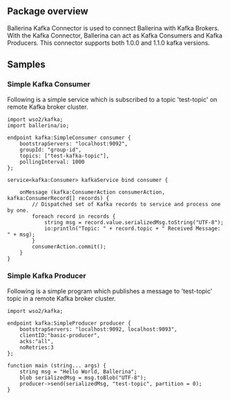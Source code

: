 ## Package overview

Ballerina Kafka Connector is used to connect Ballerina with Kafka Brokers. With the Kafka Connector, Ballerina can act as Kafka Consumers and Kafka Producers.
This connector supports both 1.0.0 and 1.1.0 kafka versions.

## Samples
### Simple Kafka Consumer

Following is a simple service which is subscribed to a topic 'test-topic' on remote Kafka broker cluster.

```ballerina
import wso2/kafka;
import ballerina/io;

endpoint kafka:SimpleConsumer consumer {
    bootstrapServers: "localhost:9092",
    groupId: "group-id",
    topics: ["test-kafka-topic"],
    pollingInterval: 1000
};

service<kafka:Consumer> kafkaService bind consumer {

    onMessage (kafka:ConsumerAction consumerAction, kafka:ConsumerRecord[] records) {
        // Dispatched set of Kafka records to service and process one by one.
        foreach record in records {
            string msg = record.value.serializedMsg.toString("UTF-8");
            io:println("Topic: " + record.topic + " Received Message: " + msg);
        }
        consumerAction.commit();
    }
}
````

### Simple Kafka Producer

Following is a simple program which publishes a message to 'test-topic' topic in a remote Kafka broker cluster.

```ballerina
import wso2/kafka;

endpoint kafka:SimpleProducer producer {
    bootstrapServers: "localhost:9092, localhost:9093",
    clientID:"basic-producer",
    acks:"all",
    noRetries:3
};

function main (string... args) {
    string msg = "Hello World, Ballerina";
    blob serializedMsg = msg.toBlob("UTF-8");
    producer->send(serializedMsg, "test-topic", partition = 0);
}
````
